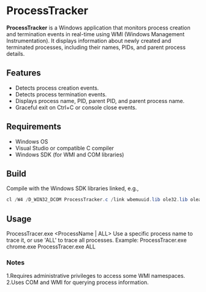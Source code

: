 # ProcessTracker

**ProcessTracker** is a Windows application that monitors process creation and termination events in real-time using WMI (Windows Management Instrumentation). It displays information about newly created and terminated processes, including their names, PIDs, and parent process details.

## Features

- Detects process creation events.
- Detects process termination events.
- Displays process name, PID, parent PID, and parent process name.
- Graceful exit on Ctrl+C or console close events.

## Requirements

- Windows OS
- Visual Studio or compatible C compiler
- Windows SDK (for WMI and COM libraries)

## Build

Compile with the Windows SDK libraries linked, e.g.,

```powershell
cl /W4 /D_WIN32_DCOM ProcessTracker.c /link wbemuuid.lib ole32.lib oleaut32.lib
```

## Usage
ProcessTracer.exe <ProcessName | ALL>
Use a specific process name to trace it, or use 'ALL' to trace all processes.
Example: ProcessTracer.exe chrome.exe
ProcessTracer.exe ALL

### Notes

1.Requires administrative privileges to access some WMI namespaces.
2.Uses COM and WMI for querying process information.
